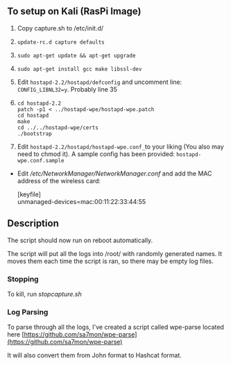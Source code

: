 ## To setup on Kali (RasPi Image)

1.  Copy capture.sh to /etc/init.d/ 
2. ```update-rc.d capture defaults```
3. ```sudo apt-get update && apt-get upgrade```
4. ```sudo apt-get install gcc make libssl-dev ```
5. Edit ``hostapd-2.2/hostapd/defconfig`` and uncomment line: ``CONFIG_LIBNL32=y``. Probably line 35
6. 
    ```
    cd hostapd-2.2
    patch -p1 < ../hostapd-wpe/hostapd-wpe.patch
    cd hostapd
    make
    cd ../../hostapd-wpe/certs
    ./bootstrap
    ```

12. Edit ``hostapd-2.2/hostapd/hostapd-wpe.conf_``to your liking (You also may need to chmod it). A sample config has been provided: ``hostapd-wpe.conf.sample``
*  Edit _/etc/NetworkManager/NetworkManager.conf_ and add the MAC address of the wireless card:

    [keyfile]<br/>
    unmanaged-devices=mac:00:11:22:33:44:55

## Description
The script should now run on reboot automatically. 

The script will put all the logs into /root/ with randomly generated names. It moves them each time the script is ran, so there may be empty log files. 

### Stopping 
To kill, run _stopcapture.sh_

### Log Parsing
To parse through all the logs, I've created a script called wpe-parse located here [https://github.com/sa7mon/wpe-parse](https://github.com/sa7mon/wpe-parse) 

It will also convert them from John format to Hashcat format.
